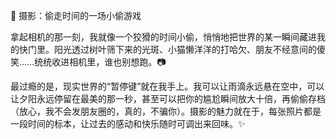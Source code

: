 📸 摄影：偷走时间的一场小偷游戏  

拿起相机的那一刻，我就像一个狡猾的时间小偷，悄悄地把世界的某一瞬间藏进我的快门里。阳光透过树叶筛下来的光斑、小猫懒洋洋的打哈欠、朋友不经意间的傻笑……统统收进相机里，谁也别想跑。📷  

最过瘾的是，现实世界的“暂停键”就在我手上。我可以让雨滴永远悬在空中，可以让夕阳永远停留在最美的那一秒，甚至可以把你的尴尬瞬间放大十倍，再偷偷存档（放心，我不会发朋友圈的，真的，不骗你）。摄影的魅力就在于，每张照片都是一段时间的标本，让过去的感动和快乐随时可调出来回味。✨  
